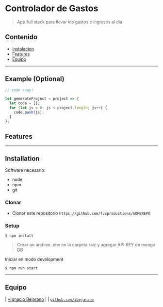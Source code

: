 # Controlador de Gastos

> App full stack para llevar los gastos e ingresos al dia

## Contenido

- [Instalacion](#installation)
- [Features](#features)
- [Equipo](#team)

---

## Example (Optional)

```javascript
// code away!

let generateProject = project => {
  let code = [];
  for (let js = 0; js < project.length; js++) {
    code.push(js);
  }
};
```

## Features


---

## Installation

Software necesario:
- node
- npm
- git

### Clonar

- Clonar este repositorio `https://github.com/fvcproductions/SOMEREPO`

### Setup

```shell
$ npm install
```

> Crear un archivo .env en la carpeta raiz y agregar API KEY de mongo DB

Iniciar en modo development

```shell
$ npm run start
```

---

## Equipo
| <a href="http://url-pendiente.com" target="_blank">*Ignacio Bejarano</a> |
| <a href="http://github.com/ibejarano" target="_blank">`github.com/ibejarano`</a>
